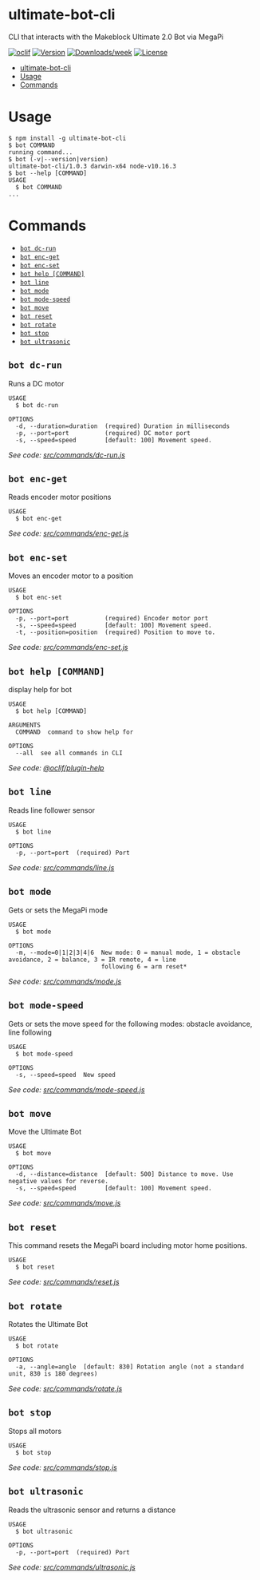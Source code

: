 # ultimate-bot-cli

CLI that interacts with the Makeblock Ultimate 2.0 Bot via MegaPi

[![oclif](https://img.shields.io/badge/cli-oclif-brightgreen.svg)](https://oclif.io)
[![Version](https://img.shields.io/npm/v/ultimate-bot-cli.svg)](https://npmjs.org/package/ultimate-bot-cli)
[![Downloads/week](https://img.shields.io/npm/dw/ultimate-bot-cli.svg)](https://npmjs.org/package/ultimate-bot-cli)
[![License](https://img.shields.io/npm/l/ultimate-bot-cli.svg)](https://github.com/pozil/ultimate-bot-cli/blob/master/package.json)

<!-- toc -->
* [ultimate-bot-cli](#ultimate-bot-cli)
* [Usage](#usage)
* [Commands](#commands)
<!-- tocstop -->

# Usage

<!-- usage -->
```sh-session
$ npm install -g ultimate-bot-cli
$ bot COMMAND
running command...
$ bot (-v|--version|version)
ultimate-bot-cli/1.0.3 darwin-x64 node-v10.16.3
$ bot --help [COMMAND]
USAGE
  $ bot COMMAND
...
```
<!-- usagestop -->

# Commands

<!-- commands -->
* [`bot dc-run`](#bot-dc-run)
* [`bot enc-get`](#bot-enc-get)
* [`bot enc-set`](#bot-enc-set)
* [`bot help [COMMAND]`](#bot-help-command)
* [`bot line`](#bot-line)
* [`bot mode`](#bot-mode)
* [`bot mode-speed`](#bot-mode-speed)
* [`bot move`](#bot-move)
* [`bot reset`](#bot-reset)
* [`bot rotate`](#bot-rotate)
* [`bot stop`](#bot-stop)
* [`bot ultrasonic`](#bot-ultrasonic)

## `bot dc-run`

Runs a DC motor

```
USAGE
  $ bot dc-run

OPTIONS
  -d, --duration=duration  (required) Duration in milliseconds
  -p, --port=port          (required) DC motor port
  -s, --speed=speed        [default: 100] Movement speed.
```

_See code: [src/commands/dc-run.js](https://github.com/pozil/ultimate-bot-cli/blob/v1.0.3/src/commands/dc-run.js)_

## `bot enc-get`

Reads encoder motor positions

```
USAGE
  $ bot enc-get
```

_See code: [src/commands/enc-get.js](https://github.com/pozil/ultimate-bot-cli/blob/v1.0.3/src/commands/enc-get.js)_

## `bot enc-set`

Moves an encoder motor to a position

```
USAGE
  $ bot enc-set

OPTIONS
  -p, --port=port          (required) Encoder motor port
  -s, --speed=speed        [default: 100] Movement speed.
  -t, --position=position  (required) Position to move to.
```

_See code: [src/commands/enc-set.js](https://github.com/pozil/ultimate-bot-cli/blob/v1.0.3/src/commands/enc-set.js)_

## `bot help [COMMAND]`

display help for bot

```
USAGE
  $ bot help [COMMAND]

ARGUMENTS
  COMMAND  command to show help for

OPTIONS
  --all  see all commands in CLI
```

_See code: [@oclif/plugin-help](https://github.com/oclif/plugin-help/blob/v2.2.1/src/commands/help.ts)_

## `bot line`

Reads line follower sensor

```
USAGE
  $ bot line

OPTIONS
  -p, --port=port  (required) Port
```

_See code: [src/commands/line.js](https://github.com/pozil/ultimate-bot-cli/blob/v1.0.3/src/commands/line.js)_

## `bot mode`

Gets or sets the MegaPi mode

```
USAGE
  $ bot mode

OPTIONS
  -m, --mode=0|1|2|3|4|6  New mode: 0 = manual mode, 1 = obstacle avoidance, 2 = balance, 3 = IR remote, 4 = line
                          following 6 = arm reset*
```

_See code: [src/commands/mode.js](https://github.com/pozil/ultimate-bot-cli/blob/v1.0.3/src/commands/mode.js)_

## `bot mode-speed`

Gets or sets the move speed for the following modes: obstacle avoidance, line following

```
USAGE
  $ bot mode-speed

OPTIONS
  -s, --speed=speed  New speed
```

_See code: [src/commands/mode-speed.js](https://github.com/pozil/ultimate-bot-cli/blob/v1.0.3/src/commands/mode-speed.js)_

## `bot move`

Move the Ultimate Bot

```
USAGE
  $ bot move

OPTIONS
  -d, --distance=distance  [default: 500] Distance to move. Use negative values for reverse.
  -s, --speed=speed        [default: 100] Movement speed.
```

_See code: [src/commands/move.js](https://github.com/pozil/ultimate-bot-cli/blob/v1.0.3/src/commands/move.js)_

## `bot reset`

This command resets the MegaPi board including motor home positions.

```
USAGE
  $ bot reset
```

_See code: [src/commands/reset.js](https://github.com/pozil/ultimate-bot-cli/blob/v1.0.3/src/commands/reset.js)_

## `bot rotate`

Rotates the Ultimate Bot

```
USAGE
  $ bot rotate

OPTIONS
  -a, --angle=angle  [default: 830] Rotation angle (not a standard unit, 830 is 180 degrees)
```

_See code: [src/commands/rotate.js](https://github.com/pozil/ultimate-bot-cli/blob/v1.0.3/src/commands/rotate.js)_

## `bot stop`

Stops all motors

```
USAGE
  $ bot stop
```

_See code: [src/commands/stop.js](https://github.com/pozil/ultimate-bot-cli/blob/v1.0.3/src/commands/stop.js)_

## `bot ultrasonic`

Reads the ultrasonic sensor and returns a distance

```
USAGE
  $ bot ultrasonic

OPTIONS
  -p, --port=port  (required) Port
```

_See code: [src/commands/ultrasonic.js](https://github.com/pozil/ultimate-bot-cli/blob/v1.0.3/src/commands/ultrasonic.js)_
<!-- commandsstop -->
